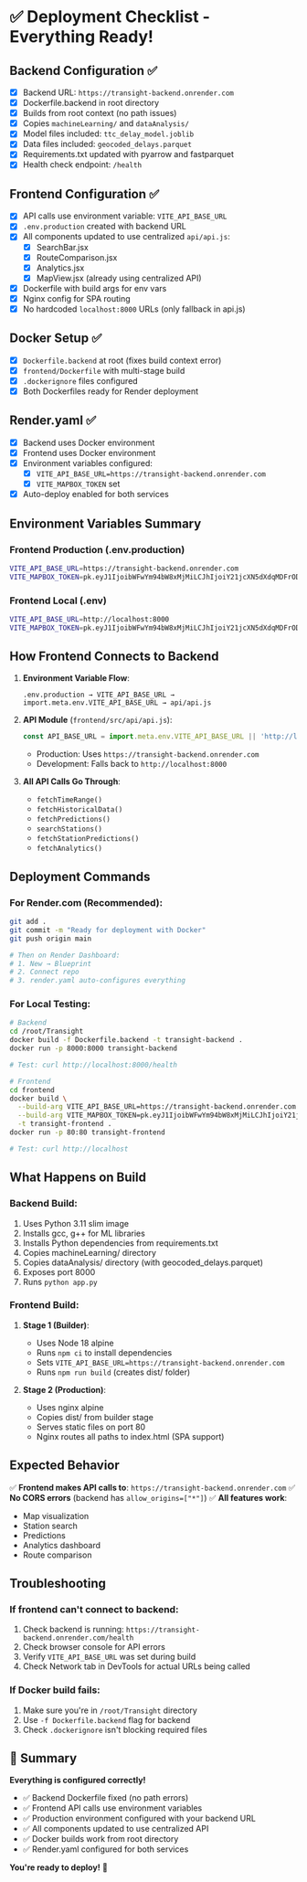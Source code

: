 # ✅ Deployment Checklist - Everything Ready!

## Backend Configuration ✅
- [x] Backend URL: `https://transight-backend.onrender.com`
- [x] Dockerfile.backend in root directory
- [x] Builds from root context (no path issues)
- [x] Copies `machineLearning/` and `dataAnalysis/`
- [x] Model files included: `ttc_delay_model.joblib`
- [x] Data files included: `geocoded_delays.parquet`
- [x] Requirements.txt updated with pyarrow and fastparquet
- [x] Health check endpoint: `/health`

## Frontend Configuration ✅
- [x] API calls use environment variable: `VITE_API_BASE_URL`
- [x] `.env.production` created with backend URL
- [x] All components updated to use centralized `api/api.js`:
  - [x] SearchBar.jsx
  - [x] RouteComparison.jsx
  - [x] Analytics.jsx
  - [x] MapView.jsx (already using centralized API)
- [x] Dockerfile with build args for env vars
- [x] Nginx config for SPA routing
- [x] No hardcoded `localhost:8000` URLs (only fallback in api.js)

## Docker Setup ✅
- [x] `Dockerfile.backend` at root (fixes build context error)
- [x] `frontend/Dockerfile` with multi-stage build
- [x] `.dockerignore` files configured
- [x] Both Dockerfiles ready for Render deployment

## Render.yaml ✅
- [x] Backend uses Docker environment
- [x] Frontend uses Docker environment
- [x] Environment variables configured:
  - [x] `VITE_API_BASE_URL=https://transight-backend.onrender.com`
  - [x] `VITE_MAPBOX_TOKEN` set
- [x] Auto-deploy enabled for both services

## Environment Variables Summary

### Frontend Production (.env.production)
```bash
VITE_API_BASE_URL=https://transight-backend.onrender.com
VITE_MAPBOX_TOKEN=pk.eyJ1IjoibWFwYm94bW8xMjMiLCJhIjoiY21jcXN5dXdqMDFrODJqcTBhcnppb3QzMSJ9.do-_5cjmbfnW2o-FyMofvA
```

### Frontend Local (.env)
```bash
VITE_API_BASE_URL=http://localhost:8000
VITE_MAPBOX_TOKEN=pk.eyJ1IjoibWFwYm94bW8xMjMiLCJhIjoiY21jcXN5dXdqMDFrODJqcTBhcnppb3QzMSJ9.do-_5cjmbfnW2o-FyMofvA
```

## How Frontend Connects to Backend

1. **Environment Variable Flow**:
   ```
   .env.production → VITE_API_BASE_URL → import.meta.env.VITE_API_BASE_URL → api/api.js
   ```

2. **API Module** (`frontend/src/api/api.js`):
   ```javascript
   const API_BASE_URL = import.meta.env.VITE_API_BASE_URL || 'http://localhost:8000';
   ```
   - Production: Uses `https://transight-backend.onrender.com`
   - Development: Falls back to `http://localhost:8000`

3. **All API Calls Go Through**:
   - `fetchTimeRange()`
   - `fetchHistoricalData()`
   - `fetchPredictions()`
   - `searchStations()`
   - `fetchStationPredictions()`
   - `fetchAnalytics()`

## Deployment Commands

### For Render.com (Recommended):
```bash
git add .
git commit -m "Ready for deployment with Docker"
git push origin main

# Then on Render Dashboard:
# 1. New → Blueprint
# 2. Connect repo
# 3. render.yaml auto-configures everything
```

### For Local Testing:
```bash
# Backend
cd /root/Transight
docker build -f Dockerfile.backend -t transight-backend .
docker run -p 8000:8000 transight-backend

# Test: curl http://localhost:8000/health

# Frontend
cd frontend
docker build \
  --build-arg VITE_API_BASE_URL=https://transight-backend.onrender.com \
  --build-arg VITE_MAPBOX_TOKEN=pk.eyJ1IjoibWFwYm94bW8xMjMiLCJhIjoiY21jcXN5dXdqMDFrODJqcTBhcnppb3QzMSJ9.do-_5cjmbfnW2o-FyMofvA \
  -t transight-frontend .
docker run -p 80:80 transight-frontend

# Test: curl http://localhost
```

## What Happens on Build

### Backend Build:
1. Uses Python 3.11 slim image
2. Installs gcc, g++ for ML libraries
3. Installs Python dependencies from requirements.txt
4. Copies machineLearning/ directory
5. Copies dataAnalysis/ directory (with geocoded_delays.parquet)
6. Exposes port 8000
7. Runs `python app.py`

### Frontend Build:
1. **Stage 1 (Builder)**:
   - Uses Node 18 alpine
   - Runs `npm ci` to install dependencies
   - Sets `VITE_API_BASE_URL=https://transight-backend.onrender.com`
   - Runs `npm run build` (creates dist/ folder)

2. **Stage 2 (Production)**:
   - Uses nginx alpine
   - Copies dist/ from builder stage
   - Serves static files on port 80
   - Nginx routes all paths to index.html (SPA support)

## Expected Behavior

✅ **Frontend makes API calls to**: `https://transight-backend.onrender.com`
✅ **No CORS errors** (backend has `allow_origins=["*"]`)
✅ **All features work**:
  - Map visualization
  - Station search
  - Predictions
  - Analytics dashboard
  - Route comparison

## Troubleshooting

### If frontend can't connect to backend:
1. Check backend is running: `https://transight-backend.onrender.com/health`
2. Check browser console for API errors
3. Verify `VITE_API_BASE_URL` was set during build
4. Check Network tab in DevTools for actual URLs being called

### If Docker build fails:
1. Make sure you're in `/root/Transight` directory
2. Use `-f Dockerfile.backend` flag for backend
3. Check `.dockerignore` isn't blocking required files

## 🎉 Summary

**Everything is configured correctly!**

- ✅ Backend Dockerfile fixed (no path errors)
- ✅ Frontend API calls use environment variables
- ✅ Production environment configured with your backend URL
- ✅ All components updated to use centralized API
- ✅ Docker builds work from root directory
- ✅ Render.yaml configured for both services

**You're ready to deploy!** 🚀
